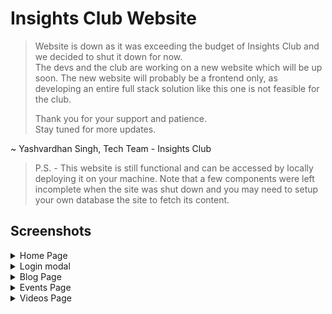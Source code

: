# Insights Club Website
> Website is down as it was exceeding the budget of Insights Club and we decided to shut it down for now.<br>The devs and the club are working on a new website which will be up soon.
>The new website will probably be a frontend only, as developing an entire full stack solution like this one is not feasible for the club.
>
>Thank you for your support and patience. \
> Stay tuned for more updates.

~ Yashvardhan Singh, Tech Team - Insights Club
> P.S. - This website is still functional and can be accessed by locally deploying it on your machine. Note that a few components were left incomplete when the site was shut down and you may need to setup your own database the site to fetch its content.

## Screenshots
<details>
<summary>Home Page</summary>

![Homepage](./media/Insights%20Club%20Homepage.png)
</details>

<details>
<summary>Login modal</summary>

![Homepage](./media/Insights%20Club%20Login%20screen.png)
</details>

<details>
<summary>Blog Page</summary>

![Blogpage](./media/Insights%20Club%20Blogpage.png)
</details>

<details>
<summary>Events Page</summary>

![Events page](./media/Insights%20Club%20Event%20page.png)
</details>

<details>
<summary>Videos Page</summary>

![Videos page](./media/Insights%20Club%20Videos%20page.png)
</details>
